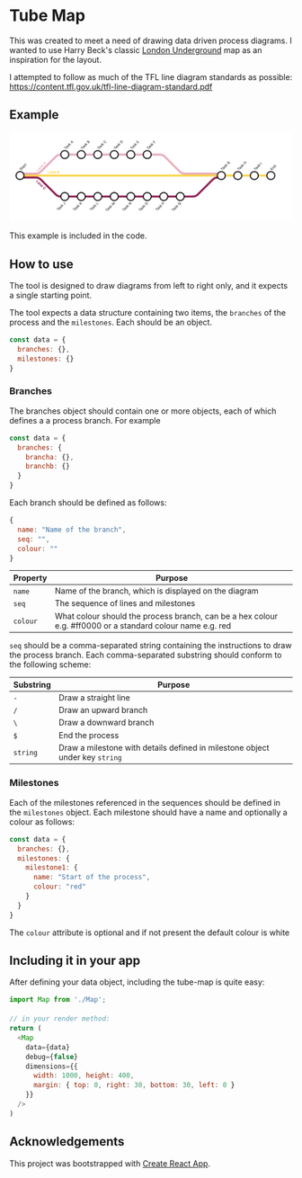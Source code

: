 # Tube Map

This was created to meet a need of drawing data driven process diagrams.  I wanted to use Harry Beck's classic [London Underground](https://tfl.gov.uk/corporate/about-tfl/culture-and-heritage/art-and-design/harry-becks-tube-map) map as an inspiration for the layout.

I attempted to follow as much of the TFL line diagram standards as possible: https://content.tfl.gov.uk/tfl-line-diagram-standard.pdf

## Example

![Example process](images/example_map.png)

This example is included in the code.

## How to use

The tool is designed to draw diagrams from left to right only, and it expects a single starting point.

The tool expects a data structure containing two items, the `branches` of the process and the `milestones`.  Each should be an object. 

```javascript
const data = {
  branches: {},
  milestones: {}
}
```

### Branches

The branches object should contain one or more objects, each of which defines a a process branch.  For example

```javascript
const data = {
  branches: {
    brancha: {},
    branchb: {}
  }
}
```

Each branch should be defined as follows:

```javascript
{
  name: "Name of the branch",
  seq: "",
  colour: ""
}
```

| Property | Purpose |
|--|--|
|`name`| Name of the branch, which is displayed on the diagram|
|`seq`| The sequence of lines and milestones|
|`colour`| What colour should the process branch, can be a hex colour e.g. #ff0000 or a standard colour name e.g. red|

`seq` should be a comma-separated string containing the instructions to draw the process branch.  Each comma-separated substring should conform to the following scheme:

|Substring|Purpose|
|--|--|
|`-`|Draw a straight line|
|`/`|Draw an upward branch|
|`\`|Draw a downward branch|
|`$`|End the process|
|`string`|Draw a milestone with details defined in milestone object under key `string`|

### Milestones

Each of the milestones referenced in the sequences should be defined in the `milestones` object.  Each milestone should have a name and optionally a colour as follows:

```javascript
const data = {
  branches: {},
  milestones: {
    milestone1: {
      name: "Start of the process",
      colour: "red"
    }
  }
}
```

The `colour` attribute is optional and if not present the default colour is white

## Including it in your app
After defining your data object, including the tube-map is quite easy:

```javascript
import Map from './Map';

// in your render method:
return (
  <Map 
    data={data}
    debug={false}
    dimensions={{
      width: 1000, height: 400,
      margin: { top: 0, right: 30, bottom: 30, left: 0 }
    }}
  />
)
```

## Acknowledgements 

This project was bootstrapped with [Create React App](https://github.com/facebook/create-react-app).